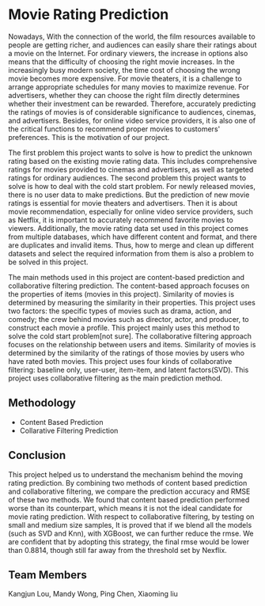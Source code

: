 # Movie Rating Prediction    

Nowadays, With the connection of the world, the film resources available to people are getting richer, and audiences can easily share their ratings about a movie on the Internet. For ordinary viewers, the increase in options also means that the difficulty of choosing the right movie increases. In the increasingly busy modern society, the time cost of choosing the wrong movie becomes more expensive. For movie theaters, it is a challenge to arrange appropriate schedules for many movies to maximize revenue. For advertisers, whether they can choose the right film directly determines whether their investment can be rewarded. Therefore, accurately predicting the ratings of movies is of considerable significance to audiences, cinemas, and advertisers. Besides, for online video service providers, it is also one of the critical functions to recommend proper movies to customers' preferences. This is the motivation of our project.     

The first problem this project wants to solve is how to predict the unknown rating based on the existing movie rating data. This includes comprehensive ratings for movies provided to cinemas and advertisers, as well as targeted ratings for ordinary audiences. The second problem this project wants to solve is how to deal with the cold start problem. For newly released movies, there is no user data to make predictions. But the prediction of new movie ratings is essential for movie theaters and advertisers.
Then it is about movie recommendation, especially for online video service providers, such as Netflix, it is important to accurately recommend favorite movies to viewers. Additionally, the movie rating data set used in this project comes from multiple databases, which have different content and format, and there are duplicates and invalid items. Thus, how to merge and clean up different datasets and select the required information from them is also a problem to be solved in this project.     

The main methods used in this project are content-based prediction and collaborative filtering prediction. The content-based approach focuses on the properties of items (movies in this project). Similarity of movies is determined by measuring the similarity in their properties. This project uses two factors: the specific types of movies such as drama, action, and comedy; the crew behind movies such as director, actor, and producer, to construct each movie a profile. This project mainly uses this method to solve the cold start problem[not sure]. The collaborative filtering approach focuses on the relationship between users and items. Similarity of movies is determined by the similarity of the ratings of those movies by users who have rated both movies. This project uses four kinds of collaborative filtering: baseline only, user-user, item-item, and latent factors(SVD). This project uses collaborative filtering as the main prediction method.

## Methodology
- Content Based Prediction
- Collarative Filtering Prediction

## Conclusion
This project helped us to understand the mechanism behind the moving rating prediction. By combining two methods of content based prediction and collaborative filtering, we compare the prediction accuracy and RMSE of these two methods. We found that content based prediction performed worse than its counterpart, which means it is not the ideal candidate for movie rating prediction. With respect to collaborative filtering, by testing on small and medium size samples, It is proved that if we blend all the models (such as SVD and Knn), with XGBoost, we can further reduce the rmse. We are confident that by adopting this strategy, the final rmse would be lower than 0.8814, though still far away from the threshold set by Nexflix.

## Team Members 
Kangjun Lou, Mandy Wong, Ping Chen, Xiaoming liu
